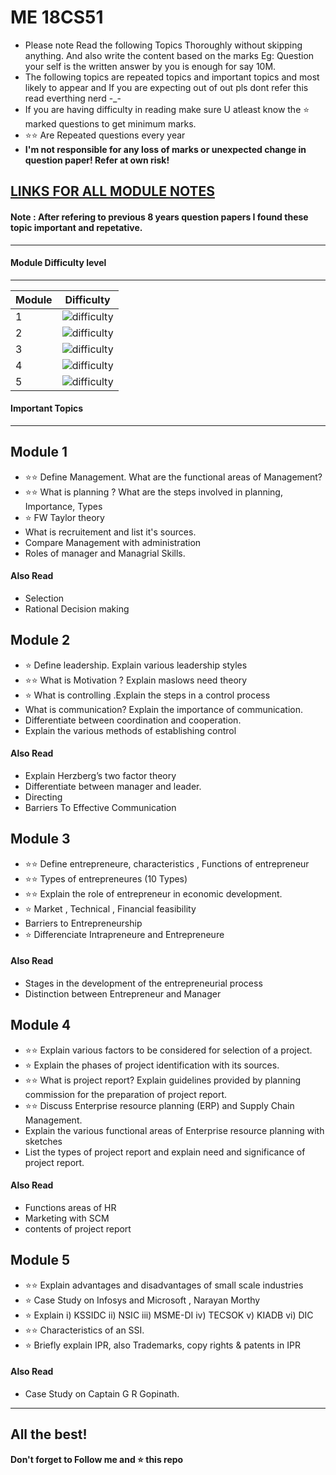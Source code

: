 
# ME 18CS51
* Please note Read the following Topics Thoroughly without skipping anything. And also write the content based on the marks Eg: Question your self is the written answer by you is enough for say 10M.
* The following topics are repeated topics and important topics and most likely to appear and If you are expecting out of out pls dont refer this read everthing nerd -_-
* If you are  having difficulty in reading make sure U atleast know the ⭐ marked questions to get minimum marks.
* ⭐⭐ Are Repeated questions every year
*  **I'm not responsible for any loss of marks or unexpected change in question paper! Refer at own risk!**

## [LINKS FOR ALL MODULE NOTES](https://github.com/adithyapaib/VTU5thSem/tree/main/ME/Notes)

#### Note : After refering to previous 8 years question papers I found these topic important and repetative. 

---

#### Module Difficulty level

---


| Module | Difficulty |
| ----------- | ----------- |
| 1 | ![difficulty](https://img.shields.io/badge/Difficulty-Hard-red) |
| 2 | ![difficulty](https://img.shields.io/badge/Difficulty-Medium-yellow) |
| 3 | ![difficulty](https://img.shields.io/badge/Difficulty-Easy-green) |
| 4 | ![difficulty](https://img.shields.io/badge/Difficulty-Medium-yellow) |
| 5 | ![difficulty](https://img.shields.io/badge/Difficulty-Easy-green) |


#### Important Topics
---

##  Module 1


- ⭐⭐ Define Management. What are the functional areas of Management?
- ⭐⭐ What is planning ? What are the steps involved in planning, Importance, Types
- ⭐ FW Taylor theory 
- What is recruitement and list it's sources.
- Compare Management with administration
- Roles of manager and Managrial Skills.

#### Also Read
- Selection
- Rational Decision making

##  Module 2
- ⭐ Define leadership. Explain various leadership styles
- ⭐⭐ What is Motivation ? Explain maslows need theory
- ⭐ What is controlling .Explain the steps in a control process
- What is communication? Explain the importance of communication.
- Differentiate between coordination and cooperation.
- Explain the various methods of establishing control

#### Also Read
- Explain Herzberg’s two factor theory
- Differentiate between manager and leader.
- Directing
- Barriers To Effective Communication


##  Module 3
- ⭐⭐ Define entrepreneure, characteristics , Functions of entrepreneur
- ⭐⭐ Types of entrepreneures (10 Types)
- ⭐⭐ Explain the role of entrepreneur in economic development.
- ⭐ Market  , Technical , Financial feasibility
- Barriers to Entrepreneurship
- ⭐ Differenciate Intrapreneure and Entrepreneure

#### Also Read
- Stages in the development of the entrepreneurial process
- Distinction between Entrepreneur and Manager

##  Module 4

- ⭐⭐ Explain various factors to be considered for selection of a project.
- ⭐ Explain the phases of project identification with its sources.
- ⭐⭐ What is project report? Explain guidelines provided by planning commission for the preparation of project report.
- ⭐⭐ Discuss Enterprise resource planning (ERP) and Supply Chain Management.
- Explain the various functional areas of Enterprise resource planning with sketches
- List the types of project report and explain need and significance of project report.

#### Also Read
- Functions areas of HR 
- Marketing with SCM
- contents of project report

##  Module 5

- ⭐⭐  Explain advantages and disadvantages of small scale industries
- ⭐ Case Study on Infosys and Microsoft , Narayan Morthy
- ⭐ Explain  i) KSSIDC ii) NSIC iii) MSME-DI iv) TECSOK v) KIADB vi) DIC
- ⭐⭐ Characteristics of an SSI.
- ⭐ Briefly explain IPR, also Trademarks, copy rights & patents in IPR


#### Also Read
- Case Study on Captain G R Gopinath.

---
**All the best!**
---
**Don't forget to Follow me and ⭐ this repo**
